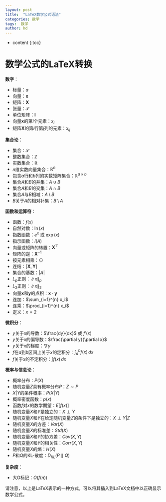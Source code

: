 ```yaml
---
layout: post
title:  "LaTeX数学公式语法"
categories: 数学
tags:  数学
author: hd
---
```


* content
{:toc}

# 数学公式的LaTeX转换



**数字**：
- 标量：$a$
- 向量：$\mathbf{x}$
- 矩阵：$\mathbf{X}$
- 张量：$\mathcal{T}$
- 单位矩阵：$\mathbf{I}$
- 向量$\mathbf{x}$的第$i$个元素：$x_i$
- 矩阵$\mathbf{X}$的第$i$行第$j$列的元素：$x_{ij}$

**集合论**：
- 集合：$\mathcal{S}$
- 整数集合：$\mathbb{Z}$
- 实数集合：$\mathbb{R}$
- $n$维实数向量集合：$\mathbb{R}^n$
- 包含$a$行和$b$列的实数矩阵集合：$\mathbb{R}^{a \times b}$
- 集合$A$和$B$的并集：$A \cup B$
- 集合$A$和$B$的交集：$A \cap B$
- 集合$A$与$B$相减：$A \setminus B$
- $B$关于$A$的相对补集：$B \setminus A$

**函数和运算符**：
- 函数：$f(x)$
- 自然对数：$\ln(x)$
- 指数函数：$e^x$ 或 $\exp(x)$
- 指示函数：$I(A)$
- 向量或矩阵的转置：$\mathbf{X}^\top$
- 矩阵的逆：$\mathbf{X}^{-1}$
- 按元素相乘：$\odot$
- 连结：$[\mathbf{X}, \mathbf{Y}]$
- 集合的基数：$|A|$
- $L_p$正则：$\|x\|_p$
- $L_2$正则：$\|x\|_2$
- 向量$\mathbf{x}$和$\mathbf{y}$的点积：$\mathbf{x} \cdot \mathbf{y}$
- 连加：$\sum_{i=1}^{n} x_i$
- 连乘：$\prod_{i=1}^{n} x_i$
- 定义：$x = 2$

**微积分**：
- $y$关于$x$的导数：$\frac{dy}{dx}$ 或 $f'(x)$
- $y$关于$x$的偏导数：$\frac{\partial y}{\partial x}$
- $y$关于$x$的梯度：$\nabla y$
- $f$在$a$到$b$区间上关于$x$的定积分：$\int_{a}^{b} f(x) \, dx$
- $f$关于$x$的不定积分：$\int f(x) \, dx$

**概率与信息论**：
- 概率分布：$P(X)$
- 随机变量$Z$具有概率分布$P$：$Z \sim P$
- $X|Y$的条件概率：$P(X|Y)$
- 概率密度函数：$p(x)$
- 函数$f$对$x$的数学期望：$E[f(x)]$
- 随机变量$X$和$Y$是独立的：$X \perp Y$
- 随机变量$X$和$Y$在给定随机变量$Z$的条件下是独立的：$X \perp Y | Z$
- 随机变量$X$的方差：$Var(X)$
- 随机变量$X$的标准差：$Std(X)$
- 随机变量$X$和$Y$的协方差：$Cov(X, Y)$
- 随机变量$X$和$Y$的相关性：$Corr(X, Y)$
- 随机变量$X$的熵：$H(X)$
- $P$和$Q$的KL-散度：$D_{KL}(P \parallel Q)$

**复杂度**：
- 大O标记：$O(f(n))$

请注意，以上是LaTeX表示的一种方式，可以将其插入到LaTeX文档中以正确显示数学公式。